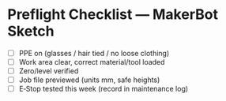 # Preflight Checklist — MakerBot Sketch

- [ ] PPE on (glasses / hair tied / no loose clothing)
- [ ] Work area clear, correct material/tool loaded
- [ ] Zero/level verified
- [ ] Job file previewed (units mm, safe heights)
- [ ] E‑Stop tested this week (record in maintenance log)
